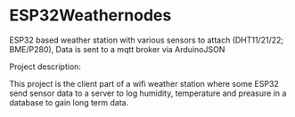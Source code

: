 # ESP32Weathernodes
ESP32 based weather station with various sensors to attach (DHT11/21/22; BME/P280), Data is sent to a mqtt broker via ArduinoJSON



Project description:

This project is the client part of a wifi weather station where some ESP32 send sensor data to a server to log humidity, temperature and preasure in a database to gain long term data. 
